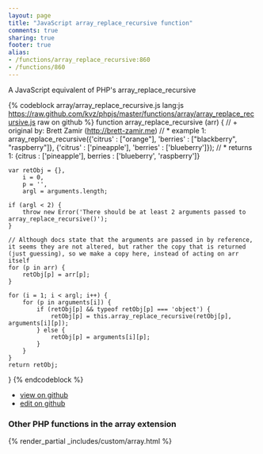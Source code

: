 ```yaml
---
layout: page
title: "JavaScript array_replace_recursive function"
comments: true
sharing: true
footer: true
alias:
- /functions/array_replace_recursive:860
- /functions/860
---
```

<!-- Generated by Rakefile:build -->
A JavaScript equivalent of PHP's array_replace_recursive

{% codeblock array/array_replace_recursive.js lang:js https://raw.github.com/kvz/phpjs/master/functions/array/array_replace_recursive.js raw on github %}
function array_replace_recursive (arr) {
    // +   original by: Brett Zamir (http://brett-zamir.me)
    // *     example 1: array_replace_recursive({'citrus' : ["orange"], 'berries' : ["blackberry", "raspberry"]}, {'citrus' : ['pineapple'], 'berries' : ['blueberry']});
    // *     returns 1: {citrus : ['pineapple'], berries : ['blueberry', 'raspberry']}

    var retObj = {},
        i = 0,
        p = '',
        argl = arguments.length;
    
    if (argl < 2) {
        throw new Error('There should be at least 2 arguments passed to array_replace_recursive()');
    }

    // Although docs state that the arguments are passed in by reference, it seems they are not altered, but rather the copy that is returned (just guessing), so we make a copy here, instead of acting on arr itself
    for (p in arr) {
        retObj[p] = arr[p];
    }

    for (i = 1; i < argl; i++) {
        for (p in arguments[i]) {
            if (retObj[p] && typeof retObj[p] === 'object') {
                retObj[p] = this.array_replace_recursive(retObj[p], arguments[i][p]);
            } else {
                retObj[p] = arguments[i][p];
            }
        }
    }
    return retObj;
}
{% endcodeblock %}

 - [view on github](https://github.com/kvz/phpjs/blob/master/functions/array/array_replace_recursive.js)
 - [edit on github](https://github.com/kvz/phpjs/edit/master/functions/array/array_replace_recursive.js)

### Other PHP functions in the array extension
{% render_partial _includes/custom/array.html %}
